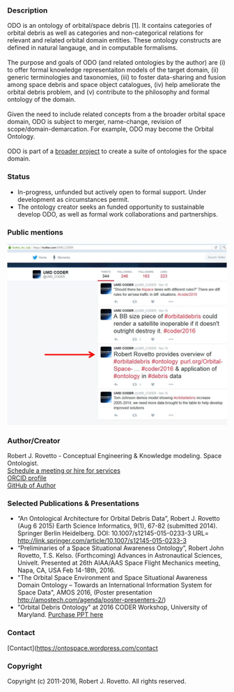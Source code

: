 ### Description
ODO is an ontology of orbital/space debris [1]. It contains categories of orbital debris as well as categories and non-categorical relations for relevant and related orbital domain  entities. These ontology constructs are defined in natural langauge, and in computable formalisms. 
<br><br> 
The purpose and goals of ODO (and related ontologies by the author) are (i) to offer formal knowledge representaiton models of the target domain, (ii) generic terminologies and taxonomies, (iii) to foster data-sharing and fusion among space debris and space object catalogues, (iv) help ameliorate the orbital debris problem, and (v) contribute to the philosophy and formal ontology of the domain.
<br><br>
Given the need to include related concepts from a the broader orbital space domain, ODO is subject to merger, name-change, revision of scope/domain-demarcation. For example, ODO may become the Orbital Ontology. 
<br><br> ODO is part of a [broader project](https://ontospace.wordpress.com) to create a suite of ontologies for the space domain.
### Status
- In-progress, unfunded but actively open to formal support. Under development as circumstances permit. 
- The ontology creator seeks an funded opportunity to sustainable develop ODO, as well as formal work collaborations and partnerships.
### Public mentions
![Public mention (on Twitter) of presentation at the 2016 CODER workshop](https://github.com/rrovetto/The-Orbital-Debris-Ontology/raw/master/images/TwitterMention_ODO_Rovetto.jpg)

### Author/Creator
Robert J. Rovetto - Conceptual Engineering & Knowledge modeling. Space Ontologist.<br>
[Schedule a meeting or hire for services](https://tinyurl.com/yas7trzy)<br>
[ORCID profile](https://orcid.org/0000-0003-3835-7817)<br>
[GitHub of Author](https://github.com/rrovetto/)<br>

### Selected Publications & Presentations
- “An Ontological Architecture for Orbital Debris Data”, Robert J. Rovetto (Aug 6 2015) Earth Science Informatics, 9(1), 67-82 (submitted 2014). Springer Berlin Heidelberg. DOI: 10.1007/s12145-015-0233-3 URL= http://link.springer.com/article/10.1007/s12145-015-0233-3
- “Preliminaries of a Space Situational Awareness Ontology”, Robert John Rovetto, T.S. Kelso. (Forthcoming) Advances in Astronautical Sciences, Univelt. Presented at 26th AIAA/AAS Space Flight Mechanics meeting, Napa, CA, USA Feb 14-18th, 2016.
- "The Orbital Space Environment and Space Situational Awareness Domain Ontology – Towards an International Information System for Space Data", AMOS 2016, (Poster presentation http://amostech.com/agenda/poster-presenters-2/)
- "Orbital Debris Ontology" at 2016 CODER Workshop, University of Maryland. [Purchase PPT here](https://booking.setmore.com/scheduleappointment/f18db686-98bb-41dd-9097-35218b2a1091/services/s73face6d391370e0ac51295db29f2c9d6dce1c9c)

### Contact
[Contact](https://ontospace.wordpress.com/contact

### Copyright
Copyright (c) 2011-2016, Robert J. Rovetto. All rights reserved.  
